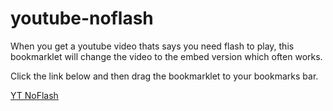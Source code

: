 youtube-noflash
===============

When you get a youtube video thats says you need flash to play, this bookmarklet will change the video to the embed version which often works.
 
Click the link below and then drag the bookmarklet to your bookmarks bar.

[YT NoFlash](https://raw.github.com/sevitz/youtube-noflash/master/bookmarklet.js)
